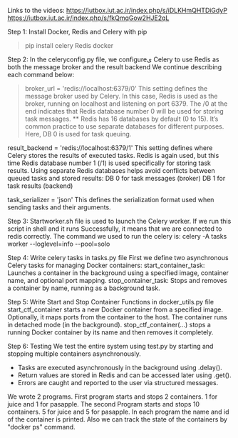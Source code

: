 Links to the videos: 
https://iutbox.iut.ac.ir/index.php/s/iDLKHmQHTDiGdyP
https://iutbox.iut.ac.ir/index.php/s/fkQmqGow2HJE2qL

Step 1: Install Docker, Redis and Celery with pip
>pip install celery Redis docker

Step 2: In the celeryconfig.py file, we configureی Celery to use Redis as both the message broker and the result backend
We continue describing each command below:
>broker_url = 'redis://localhost:6379/0'
This setting defines the message broker used by Celery. In this case, Redis is used as the broker, running on localhost and listening on port 6379. The /0 at the end indicates that Redis database number 0 will be used for storing task messages.
** Redis has 16 databases by default (0 to 15). It’s common practice to use separate databases for different purposes. Here, DB 0 is used for task queuing.

result_backend = 'redis://localhost:6379/1'
This setting defines where Celery stores the results of executed tasks. Redis is again used, but this time Redis database number 1 (/1) is used specifically for storing task results.
Using separate Redis databases helps avoid conflicts between queued tasks and stored results:
DB 0 for task messages (broker)
DB 1 for task results (backend)

task_serializer = 'json'
This defines the serialization format used when sending tasks and their arguments.

Step 3:
Startworker.sh file is used to launch the Celery worker. If we run this script in shell and it runs Successfully, it means that we are connected to redis correctly. 
The command we used to run the celery is: celery -A tasks worker --loglevel=info --pool=solo



Step 4: Write celery tasks in tasks.py file
First we define two asynchronous Celery tasks for managing Docker containers:
start_container_task: Launches a container in the background using a specified image, container name, and optional port mapping.
stop_container_task: Stops and removes a container by name, running as a background task.

Step 5: Write Start and Stop Container Functions in docker_utils.py file 
start_ctf_container starts a new Docker container from a specified image. Optionally, it maps ports from the container to the host. The container runs in detached mode (in the background).
stop_ctf_container(...) stops a running Docker container by its name and then removes it completely.

Step 6: Testing
We test the entire system using test.py by starting and stopping multiple containers asynchronously.
- Tasks are executed asynchronously in the background using .delay().
- Return values are stored in Redis and can be accessed later using .get().
- Errors are caught and reported to the user via structured messages.

We wrote 2 programs. First program starts and stops 2 containers. 1 for juice and 1 for pasapple.
The second Program starts and stops 10 containers. 5 for juice and 5 for pasapple. In each program the name and id of the container is printed. Also we can track the state of the containers by "docker ps" command.